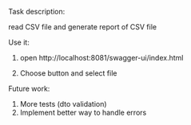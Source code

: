 Task description:

read CSV file and generate report of CSV file


Use it:
1. open
http://localhost:8081/swagger-ui/index.html

2. Choose button and select file

Future work:
1. More tests (dto validation)
2. Implement better way to handle errors
